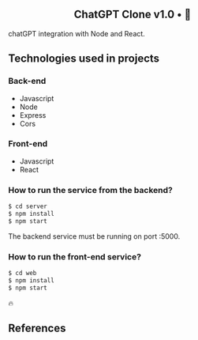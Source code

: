 <h2 align="center">
  ChatGPT Clone v1.0 • 🤖
</h2>

chatGPT integration with Node and React.

## Technologies used in projects

### Back-end

- Javascript
- Node
- Express
- Cors

### Front-end

- Javascript
- React

### How to run the service from the backend?

```sh
$ cd server
$ npm install
$ npm start
```

The backend service must be running on port :5000.

### How to run the front-end service?

```sh
$ cd web
$ npm install
$ npm start
```

🔥

## References
